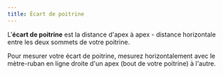 ```yaml
---
title: Écart de poitrine
---
```


L'**écart de poitrine** est la distance d'apex à apex - distance horizontale entre les deux sommets de votre poitrine.

Pour mesurer votre écart de poitrine, mesurez horizontalement avec le mètre-ruban en ligne droite d'un apex (bout de votre poitrine) à l'autre.
